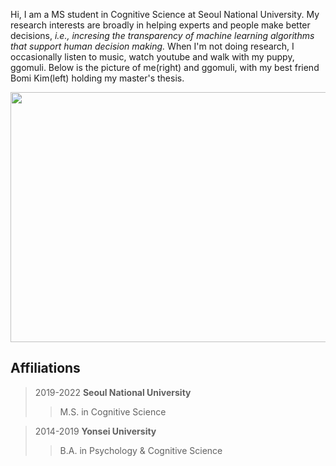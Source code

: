 Hi, I am a MS student in Cognitive Science at Seoul National University. My research interests are broadly in helping experts and people make better decisions, *i.e., incresing the transparency of machine learning algorithms that support human decision making.* When I'm not doing research, I occasionally listen to music, watch youtube and walk with my puppy, ggomuli. Below is the picture of me(right) and ggomuli, with my best friend Bomi Kim(left) holding my master's thesis.

<p align="center">
  <img src= "https://user-images.githubusercontent.com/97169006/148239162-13027886-b5d1-4099-8714-757631cb36d1.jpeg" width="550" height="400">
</p>

## Affiliations 
> 2019-2022 **Seoul National University**
>	> M.S. in Cognitive Science

> 2014-2019 **Yonsei University**
>	> B.A. in Psychology & Cognitive Science



<!---
YeaeunGong/YeaeunGong is a ✨ special ✨ repository because its `README.md` (this file) appears on your GitHub profile.
You can click the Preview link to take a look at your changes.
--->
